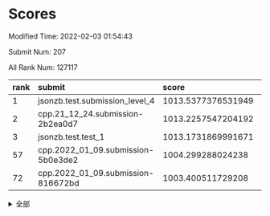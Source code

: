 # Scores

Modified Time: 2022-02-03 01:54:43

Submit Num: 207

All Rank Num: 127117

| rank |               submit               |       score        |       sigma        | pk_num |
| :--- | :--------------------------------- | :----------------- | :----------------- | :----- |
| 1    | jsonzb.test.submission_level_4     | 1013.5377376531949 | 0.8166660275814278 | 2457   |
| 2    | cpp.21_12_24.submission-2b2ea0d7   | 1013.2257547204192 | 0.7927646921849155 | 2461   |
| 3    | jsonzb.test.test_1                 | 1013.1731869991671 | 0.8514367826488135 | 2449   |
| 57   | cpp.2022_01_09.submission-5b0e3de2 | 1004.299288024238  | 0.7156541191609209 | 2460   |
| 72   | cpp.2022_01_09.submission-816672bd | 1003.400511729208  | 0.72438244958747   | 2458   |


<details>
<summary>全部</summary>

| rank |                 submit                 |       score        |       sigma        | pk_num |
| :--- | :------------------------------------- | :----------------- | :----------------- | :----- |
| 1    | jsonzb.test.submission_level_4         | 1013.5377376531949 | 0.8166660275814278 | 2457   |
| 2    | cpp.21_12_24.submission-2b2ea0d7       | 1013.2257547204192 | 0.7927646921849155 | 2461   |
| 3    | jsonzb.test.test_1                     | 1013.1731869991671 | 0.8514367826488135 | 2449   |
| 4    | gobigger.level_3.submission_level_3_2  | 1012.5777944868778 | 0.8233435657061584 | 2455   |
| 5    | gobigger.level_3.submission_level_3_1  | 1011.9134450281646 | 0.78252289583907   | 2453   |
| 6    | gobigger.level_3.submission_level_3_35 | 1011.9069470124198 | 0.7847266176025228 | 2451   |
| 7    | gobigger.level_3.submission_level_3_29 | 1011.6064277289757 | 0.7981898741371057 | 2448   |
| 8    | gobigger.level_3.submission_level_3_46 | 1011.1260247291438 | 0.7813418668263539 | 2458   |
| 9    | gobigger.level_3.submission_level_3_32 | 1011.1097613757403 | 0.7883354470339026 | 2459   |
| 10   | gobigger.level_3.submission_level_3_28 | 1010.9988621984606 | 0.7896060193590578 | 2465   |
| 11   | gobigger.level_3.submission_level_3_37 | 1010.9891473896537 | 0.7854135075844926 | 2455   |
| 12   | gobigger.level_3.submission_level_3_49 | 1010.9090529720385 | 0.7620812986313021 | 2451   |
| 13   | gobigger.level_3.submission_level_3_30 | 1010.8266664346727 | 0.7718728108694359 | 2458   |
| 14   | gobigger.level_3.submission_level_3_19 | 1010.6154981734057 | 0.7460299827408038 | 2452   |
| 15   | gobigger.level_3.submission_level_3_36 | 1010.6026042177367 | 0.7586954297043407 | 2461   |
| 16   | gobigger.level_3.submission_level_3_16 | 1010.5954921858093 | 0.7626784081654037 | 2455   |
| 17   | gobigger.level_3.submission_level_3_24 | 1010.584246597175  | 0.793676872200984  | 2456   |
| 18   | gobigger.level_3.submission_level_3_25 | 1010.525771200907  | 0.7525146371513151 | 2455   |
| 19   | gobigger.level_3.submission_level_3_33 | 1010.4338451797664 | 0.7483434937649394 | 2451   |
| 20   | gobigger.level_3.submission_level_3_48 | 1010.4309849525652 | 0.7605982580746236 | 2463   |
| 21   | gobigger.level_3.submission_level_3_44 | 1010.2749983250701 | 0.7477590324811438 | 2455   |
| 22   | gobigger.level_3.submission_level_3_18 | 1010.1933775764029 | 0.7940915057539202 | 2456   |
| 23   | gobigger.level_3.submission_level_3_47 | 1010.1735333818715 | 0.7612365423750398 | 2459   |
| 24   | gobigger.level_3.submission_level_3_14 | 1010.1698334820175 | 0.7790823340732616 | 2459   |
| 25   | gobigger.level_3.submission_level_3_22 | 1010.1504619867692 | 0.7439454039222603 | 2457   |
| 26   | gobigger.level_3.submission_level_3_40 | 1010.1475110496689 | 0.7781635149779093 | 2454   |
| 27   | gobigger.level_3.submission_level_3_4  | 1010.0621861978594 | 0.7478799178786306 | 2459   |
| 28   | gobigger.level_3.submission_level_3_17 | 1010.0367350920963 | 0.7798537169893696 | 2458   |
| 29   | gobigger.level_3.submission_level_3_8  | 1009.9719110175762 | 0.7523615993835179 | 2459   |
| 30   | gobigger.level_3.submission_level_3_45 | 1009.9670705491831 | 0.7699323108809932 | 2461   |
| 31   | gobigger.level_3.submission_level_3_39 | 1009.9113612799135 | 0.7596242833060372 | 2461   |
| 32   | gobigger.level_3.submission_level_3_20 | 1009.8388202525075 | 0.7966085411635818 | 2453   |
| 33   | gobigger.level_3.submission_level_3_13 | 1009.790853845688  | 0.7549057187487331 | 2454   |
| 34   | gobigger.level_3.submission_level_3_9  | 1009.6295381837582 | 0.7695364737325079 | 2457   |
| 35   | gobigger.level_3.submission_level_3_26 | 1009.6073786365881 | 0.7514688453573977 | 2457   |
| 36   | gobigger.level_3.submission_level_3_23 | 1009.5444158634609 | 0.7694566549741503 | 2460   |
| 37   | gobigger.level_3.submission_level_3_15 | 1009.5069009629339 | 0.7682691767234543 | 2453   |
| 38   | gobigger.level_3.submission_level_3_7  | 1009.5046368319148 | 0.7466410549466956 | 2459   |
| 39   | gobigger.level_3.submission_level_3_34 | 1009.3492050259526 | 0.7441250650550404 | 2453   |
| 40   | gobigger.level_3.submission_level_3_6  | 1009.3391953610022 | 0.7590695172666961 | 2453   |
| 41   | gobigger.level_3.submission_level_3_27 | 1009.3158896085856 | 0.758062776238487  | 2458   |
| 42   | gobigger.level_3.submission_level_3_11 | 1009.3103385892987 | 0.7277007847562234 | 2454   |
| 43   | gobigger.level_3.submission_level_3_41 | 1009.2748126815865 | 0.7507935815514507 | 2454   |
| 44   | gobigger.level_3.submission_level_3_43 | 1009.2479277542755 | 0.7392190600095778 | 2456   |
| 45   | gobigger.level_3.submission_level_3_0  | 1009.0976865906    | 0.7442648767950923 | 2457   |
| 46   | gobigger.level_3.submission_level_3_5  | 1009.0941718245937 | 0.7859499022949631 | 2456   |
| 47   | gobigger.level_3.submission_level_3_12 | 1008.9253666920486 | 0.750868468005581  | 2457   |
| 48   | gobigger.level_3.submission_level_3_42 | 1008.7323557703155 | 0.7560001252523324 | 2453   |
| 49   | gobigger.level_3.submission_level_3_10 | 1008.5868855946384 | 0.7501135120925329 | 2458   |
| 50   | gobigger.level_3.submission_level_3_31 | 1008.4538921710969 | 0.7469977079265413 | 2457   |
| 51   | gobigger.level_3.submission_level_3_38 | 1008.4022374423018 | 0.7493362864204749 | 2453   |
| 52   | gobigger.level_3.submission_level_3_21 | 1008.1427629156352 | 0.7307500327169782 | 2456   |
| 53   | gobigger.level_3.submission_level_3_3  | 1007.5900563906723 | 0.7266792817634818 | 2457   |
| 54   | gobigger.level_1.submission_level_1_32 | 1004.7507727125428 | 0.720854711104793  | 2455   |
| 55   | gobigger.level_1.submission_level_1_23 | 1004.4694663925516 | 0.7236831520069525 | 2460   |
| 56   | gobigger.level_1.submission_level_1_14 | 1004.4474244363702 | 0.732080574744487  | 2460   |
| 57   | cpp.2022_01_09.submission-5b0e3de2     | 1004.299288024238  | 0.7156541191609209 | 2460   |
| 58   | gobigger.level_1.submission_level_1_17 | 1004.2686043448385 | 0.7152263608231415 | 2459   |
| 59   | gobigger.level_1.submission_level_1_48 | 1004.1152411198868 | 0.7214527277935705 | 2455   |
| 60   | gobigger.level_1.submission_level_1_46 | 1004.0798979559903 | 0.7197694626088036 | 2455   |
| 61   | gobigger.level_1.submission_level_1_24 | 1004.0457858684764 | 0.717972373561772  | 2456   |
| 62   | gobigger.level_1.submission_level_1_4  | 1004.0359519896803 | 0.7264858323974932 | 2452   |
| 63   | gobigger.level_1.submission_level_1_29 | 1003.9586871832738 | 0.7078712764628484 | 2462   |
| 64   | gobigger.level_1.submission_level_1_41 | 1003.9413826374688 | 0.7259357198834907 | 2459   |
| 65   | gobigger.level_1.submission_level_1_5  | 1003.6836595553556 | 0.7116864989648481 | 2453   |
| 66   | gobigger.level_1.submission_level_1_34 | 1003.6545586445031 | 0.7062101233256395 | 2461   |
| 67   | gobigger.level_1.submission_level_1_49 | 1003.6426737051262 | 0.7226435939765378 | 2453   |
| 68   | gobigger.level_1.submission_level_1_1  | 1003.5439979634923 | 0.7067134348804585 | 2457   |
| 69   | gobigger.level_1.submission_level_1_15 | 1003.4519662962256 | 0.7123048363029217 | 2456   |
| 70   | gobigger.level_1.submission_level_1_40 | 1003.4491770122356 | 0.7123051304326773 | 2450   |
| 71   | gobigger.level_1.submission_level_1_8  | 1003.4132390344599 | 0.7104442332557241 | 2461   |
| 72   | cpp.2022_01_09.submission-816672bd     | 1003.400511729208  | 0.72438244958747   | 2458   |
| 73   | gobigger.level_1.submission_level_1_26 | 1003.3906197233928 | 0.70845162136212   | 2459   |
| 74   | gobigger.level_1.submission_level_1_7  | 1003.3855394986712 | 0.7073918162751759 | 2455   |
| 75   | gobigger.level_1.submission_level_1_9  | 1003.2948538673495 | 0.7189539519656629 | 2456   |
| 76   | gobigger.level_1.submission_level_1_0  | 1003.2899089845321 | 0.7213161251358062 | 2454   |
| 77   | gobigger.level_1.submission_level_1_44 | 1003.2555208982059 | 0.7199561834503725 | 2460   |
| 78   | gobigger.level_1.submission_level_1_31 | 1003.2388563815182 | 0.7266164040497054 | 2456   |
| 79   | gobigger.level_1.submission_level_1_16 | 1003.2368432476856 | 0.7274755502494089 | 2456   |
| 80   | gobigger.level_1.submission_level_1_47 | 1003.200471600882  | 0.7196844813796529 | 2461   |
| 81   | gobigger.level_1.submission_level_1_39 | 1003.1931863551782 | 0.7189130391369646 | 2453   |
| 82   | gobigger.level_1.submission_level_1_42 | 1003.1059302774461 | 0.7103829092915162 | 2457   |
| 83   | gobigger.level_1.submission_level_1_30 | 1003.1041296901943 | 0.7138189819778626 | 2463   |
| 84   | gobigger.level_1.submission_level_1_10 | 1003.0532001639733 | 0.709240636483939  | 2461   |
| 85   | gobigger.level_1.submission_level_1_2  | 1003.0435612330788 | 0.7198330810109034 | 2459   |
| 86   | gobigger.level_1.submission_level_1_12 | 1003.0421835203989 | 0.7231465077196504 | 2456   |
| 87   | gobigger.level_1.submission_level_1_28 | 1003.0278150130249 | 0.7105594271071792 | 2455   |
| 88   | gobigger.level_1.submission_level_1_37 | 1002.9708397684523 | 0.7232800704855251 | 2451   |
| 89   | gobigger.level_1.submission_level_1_25 | 1002.9498165421439 | 0.70844351493352   | 2456   |
| 90   | gobigger.level_1.submission_level_1_38 | 1002.9265403390476 | 0.7114045461214914 | 2455   |
| 91   | gobigger.level_1.submission_level_1_35 | 1002.9167477355352 | 0.721671979201329  | 2460   |
| 92   | gobigger.level_1.submission_level_1_27 | 1002.9132106694301 | 0.723238397774288  | 2456   |
| 93   | gobigger.level_1.submission_level_1_18 | 1002.8865012438719 | 0.7200052319308522 | 2457   |
| 94   | gobigger.level_1.submission_level_1_21 | 1002.7561002504083 | 0.7218604186214729 | 2455   |
| 95   | gobigger.level_1.submission_level_1_20 | 1002.6777759627029 | 0.7189254539236293 | 2455   |
| 96   | gobigger.level_1.submission_level_1_19 | 1002.6735368125507 | 0.7294785746427703 | 2457   |
| 97   | gobigger.level_1.submission_level_1_36 | 1002.6540287235778 | 0.7139248204774925 | 2454   |
| 98   | gobigger.level_1.submission_level_1_45 | 1002.5631386962136 | 0.711714338256669  | 2458   |
| 99   | gobigger.level_1.submission_level_1_3  | 1002.4744623831142 | 0.707819554301951  | 2456   |
| 100  | gobigger.level_1.submission_level_1_43 | 1002.3621239525371 | 0.7228848794881836 | 2457   |
| 101  | gobigger.level_1.submission_level_1_13 | 1002.2671014859438 | 0.7179984000577181 | 2452   |
| 102  | gobigger.level_1.submission_level_1_6  | 1002.2090268958465 | 0.7169414768408081 | 2460   |
| 103  | gobigger.level_1.submission_level_1_22 | 1002.1510738435368 | 0.7136287170901984 | 2460   |
| 104  | gobigger.level_1.submission_level_1_11 | 1001.717212227679  | 0.7142372765274838 | 2455   |
| 105  | gobigger.level_1.submission_level_1_33 | 1001.5010007900746 | 0.6977406540803673 | 2459   |
| 106  | gobigger.random.submission_random_12   | 997.0022056392323  | 0.7166720517409441 | 2453   |
| 107  | gobigger.random.submission_random_22   | 996.8074086623559  | 0.7168443446795078 | 2459   |
| 108  | gobigger.random.submission_random_46   | 996.7672428383453  | 0.697263302543335  | 2456   |
| 109  | gobigger.random.submission_random_32   | 996.5471164568336  | 0.6985876381506504 | 2454   |
| 110  | gobigger.random.submission_random_41   | 996.5038322565679  | 0.7031311619461964 | 2460   |
| 111  | gobigger.random.submission_random_49   | 996.4787031046151  | 0.7138626747764889 | 2457   |
| 112  | gobigger.random.submission_random_45   | 996.4524001397973  | 0.701042054859102  | 2456   |
| 113  | gobigger.random.submission_random_38   | 996.4454997804744  | 0.7270071519233945 | 2456   |
| 114  | gobigger.random.submission_random_21   | 996.372757457271   | 0.709913107320341  | 2452   |
| 115  | gobigger.random.submission_random_33   | 996.1934937259825  | 0.7087733241428601 | 2454   |
| 116  | gobigger.random.submission_random_25   | 996.1312980458446  | 0.710641406807205  | 2450   |
| 117  | gobigger.random.submission_random_19   | 996.1172267136619  | 0.701905970778301  | 2455   |
| 118  | gobigger.random.submission_random_5    | 996.1142929219318  | 0.692865940825951  | 2457   |
| 119  | gobigger.random.submission_random_24   | 996.0870348450869  | 0.7010392022718983 | 2457   |
| 120  | gobigger.random.submission_random_29   | 996.0680050782232  | 0.7043601747018572 | 2459   |
| 121  | gobigger.random.submission_random_14   | 996.0545656500044  | 0.7174103017871519 | 2457   |
| 122  | gobigger.random.submission_random_17   | 995.9942414542007  | 0.7043571240725632 | 2459   |
| 123  | gobigger.random.submission_random_34   | 995.971970450269   | 0.7141799521926829 | 2456   |
| 124  | gobigger.random.submission_random_10   | 995.9472769938563  | 0.7090592774726759 | 2454   |
| 125  | gobigger.random.submission_random_48   | 995.9113456274688  | 0.7092916501007578 | 2459   |
| 126  | gobigger.random.submission_random_26   | 995.8984605588454  | 0.7088278222704751 | 2453   |
| 127  | gobigger.random.submission_random_9    | 995.8848999754158  | 0.7236908991285638 | 2460   |
| 128  | gobigger.random.submission_random_4    | 995.8784260559572  | 0.718923502817155  | 2457   |
| 129  | gobigger.random.submission_random_6    | 995.8627036839841  | 0.717312862058919  | 2456   |
| 130  | gobigger.random.submission_random_42   | 995.8111000636408  | 0.726898338105407  | 2457   |
| 131  | gobigger.random.submission_random_44   | 995.7499562203458  | 0.7172352578807425 | 2455   |
| 132  | gobigger.random.submission_random_27   | 995.7064485125579  | 0.7183884851150975 | 2451   |
| 133  | gobigger.random.submission_random_36   | 995.6786173378031  | 0.7056388326578389 | 2454   |
| 134  | gobigger.random.submission_random_2    | 995.647811221082   | 0.7170825234385744 | 2453   |
| 135  | gobigger.random.submission_random_28   | 995.6375783480219  | 0.7099163067220001 | 2454   |
| 136  | gobigger.random.submission_random_31   | 995.6141750491057  | 0.712103576173173  | 2457   |
| 137  | gobigger.random.submission_random_23   | 995.5633823319711  | 0.7057875430860037 | 2456   |
| 138  | gobigger.random.submission_random_15   | 995.5266875352638  | 0.709910137484744  | 2455   |
| 139  | gobigger.random.submission_random_40   | 995.4379014925413  | 0.7191821514350007 | 2461   |
| 140  | gobigger.random.submission_random_7    | 995.4358781358571  | 0.7021838060648066 | 2456   |
| 141  | gobigger.random.submission_random_30   | 995.35850005217    | 0.7128082763480451 | 2458   |
| 142  | gobigger.random.submission_random_47   | 995.3533118152666  | 0.7053532820561473 | 2458   |
| 143  | gobigger.random.submission_random_16   | 995.3460623577419  | 0.7155094207852218 | 2454   |
| 144  | gobigger.random.submission_random_13   | 995.3159589742539  | 0.700189308349232  | 2459   |
| 145  | gobigger.random.submission_random_18   | 995.2800663720769  | 0.7052817936354647 | 2453   |
| 146  | gobigger.random.submission_random_35   | 995.2591066433977  | 0.7410806394679622 | 2456   |
| 147  | gobigger.random.submission_random_37   | 995.1722353941651  | 0.7140481684152349 | 2455   |
| 148  | gobigger.random.submission_random_43   | 995.1287515073769  | 0.7143108492117068 | 2459   |
| 149  | gobigger.random.submission_random_20   | 995.0975478346921  | 0.7247172859328552 | 2455   |
| 150  | gobigger.random.submission_random_1    | 994.8306070706744  | 0.7067622381993064 | 2454   |
| 151  | gobigger.random.submission_random_8    | 994.8222302449358  | 0.7194195612202688 | 2457   |
| 152  | gobigger.random.submission_random_11   | 994.7844126325821  | 0.7233688196284288 | 2464   |
| 153  | gobigger.random.submission_random_3    | 994.6559208306039  | 0.7182660164377108 | 2460   |
| 154  | gobigger.random.submission_random_39   | 994.6547886046226  | 0.722481694324969  | 2462   |
| 155  | gobigger.level_2.submission_level_2_1  | 994.6065706537241  | 0.7074892608738376 | 2458   |
| 156  | gobigger.random.submission_random_0    | 994.1910181673064  | 0.7223637789170609 | 2457   |
| 157  | gobigger.level_2.submission_level_2_31 | 993.8244346749511  | 0.7348302882656073 | 2465   |
| 158  | gobigger.level_2.submission_level_2_36 | 993.6434101582194  | 0.7545708344279053 | 2454   |
| 159  | gobigger.level_2.submission_level_2_24 | 993.4867887315762  | 0.7332258642303111 | 2460   |
| 160  | gobigger.level_2.submission_level_2_37 | 993.4639496146227  | 0.7411210005260074 | 2451   |
| 161  | gobigger.level_2.submission_level_2_34 | 993.4544592174842  | 0.7346220752813765 | 2452   |
| 162  | gobigger.level_2.submission_level_2_39 | 993.4320582122549  | 0.7283736766819205 | 2457   |
| 163  | gobigger.level_2.submission_level_2_8  | 993.2796127075471  | 0.7306842572749955 | 2459   |
| 164  | gobigger.level_2.submission_level_2_33 | 993.1536634261136  | 0.7283398616566393 | 2456   |
| 165  | gobigger.level_2.submission_level_2_41 | 993.1354443700351  | 0.7163395020256256 | 2456   |
| 166  | gobigger.level_2.submission_level_2_10 | 993.0872282411248  | 0.7300858046894608 | 2456   |
| 167  | gobigger.level_2.submission_level_2_19 | 993.0494240916969  | 0.7237805105400517 | 2454   |
| 168  | gobigger.level_2.submission_level_2_16 | 992.7859756782991  | 0.748759749814793  | 2453   |
| 169  | gobigger.level_2.submission_level_2_40 | 992.7727172320717  | 0.7438673948437643 | 2456   |
| 170  | gobigger.level_2.submission_level_2_3  | 992.7582855017055  | 0.7351283116514661 | 2457   |
| 171  | gobigger.level_2.submission_level_2_26 | 992.728719699992   | 0.7113878454937892 | 2456   |
| 172  | gobigger.level_2.submission_level_2_0  | 992.6595241972368  | 0.7505998391268396 | 2459   |
| 173  | gobigger.level_2.submission_level_2_28 | 992.6352344428657  | 0.7450541768836677 | 2457   |
| 174  | gobigger.level_2.submission_level_2_30 | 992.6318830407945  | 0.7351486896785748 | 2453   |
| 175  | gobigger.level_2.submission_level_2_4  | 992.6186812807902  | 0.7462383108622126 | 2455   |
| 176  | gobigger.level_2.submission_level_2_11 | 992.5123276238235  | 0.7575878602989515 | 2453   |
| 177  | gobigger.level_2.submission_level_2_9  | 992.4786414078984  | 0.7506664349178099 | 2454   |
| 178  | gobigger.level_2.submission_level_2_20 | 992.4729283654013  | 0.736337687165566  | 2454   |
| 179  | gobigger.level_2.submission_level_2_23 | 992.4459714501626  | 0.7416758362920232 | 2460   |
| 180  | gobigger.level_2.submission_level_2_35 | 992.410844874039   | 0.757419285261606  | 2454   |
| 181  | gobigger.level_2.submission_level_2_45 | 992.3656175486617  | 0.7285065396769594 | 2453   |
| 182  | gobigger.level_2.submission_level_2_6  | 992.2467389724426  | 0.7375337497541183 | 2461   |
| 183  | gobigger.level_2.submission_level_2_14 | 992.1809712746906  | 0.73268456443343   | 2461   |
| 184  | gobigger.level_2.submission_level_2_5  | 992.1426218889288  | 0.7303322109366334 | 2450   |
| 185  | gobigger.level_2.submission_level_2_43 | 992.1381422911086  | 0.7421900649121784 | 2456   |
| 186  | gobigger.level_2.submission_level_2_2  | 992.0665626727141  | 0.7396602703515089 | 2452   |
| 187  | gobigger.level_2.submission_level_2_29 | 992.0308266443436  | 0.738980451800198  | 2461   |
| 188  | gobigger.level_2.submission_level_2_42 | 991.8492117034216  | 0.7483325342458343 | 2455   |
| 189  | gobigger.level_2.submission_level_2_7  | 991.761755792858   | 0.7502228541064266 | 2454   |
| 190  | gobigger.level_2.submission_level_2_49 | 991.7456520941182  | 0.7508712888706245 | 2453   |
| 191  | gobigger.level_2.submission_level_2_44 | 991.684299086199   | 0.7638400182085067 | 2455   |
| 192  | gobigger.level_2.submission_level_2_15 | 991.6483418299661  | 0.7560744928833206 | 2453   |
| 193  | gobigger.level_2.submission_level_2_17 | 991.6031232727977  | 0.7448675651862359 | 2453   |
| 194  | gobigger.level_2.submission_level_2_27 | 991.5025623701817  | 0.7509767320941804 | 2462   |
| 195  | gobigger.level_2.submission_level_2_25 | 991.2437512340646  | 0.7489112145134414 | 2459   |
| 196  | gobigger.level_2.submission_level_2_48 | 991.1382468959306  | 0.7549870450656286 | 2457   |
| 197  | gobigger.level_2.submission_level_2_18 | 991.113813680271   | 0.7669274630438515 | 2459   |
| 198  | gobigger.level_2.submission_level_2_32 | 991.0413342791692  | 0.7600884993968501 | 2460   |
| 199  | gobigger.level_2.submission_level_2_47 | 991.015961938632   | 0.7664269674358131 | 2453   |
| 200  | gobigger.level_2.submission_level_2_12 | 990.9961722289323  | 0.7589046714767846 | 2457   |
| 201  | gobigger.level_2.submission_level_2_22 | 990.852243135603   | 0.7634706821845989 | 2457   |
| 202  | gobigger.level_2.submission_level_2_13 | 990.812952182732   | 0.7596763810302101 | 2455   |
| 203  | gobigger.level_2.submission_level_2_21 | 990.8072159638106  | 0.7580675438819029 | 2453   |
| 204  | gobigger.level_2.submission_level_2_46 | 990.5533199067528  | 0.7443875359058657 | 2458   |
| 205  | gobigger.level_2.submission_level_2_38 | 990.5090054183964  | 0.7674345383944924 | 2459   |
| 206  | gobigger.none.submission_none_0        | 976.104713737501   | 1.4682150292689207 | 2456   |
| 207  | gobigger.none.submission_none_1        | 975.9741463209386  | 1.425908815180595  | 2462   |

</details>